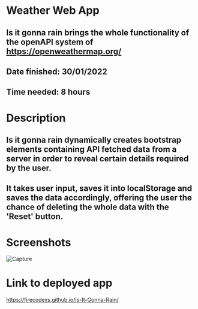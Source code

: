 # Weather Web App

## Is it gonna rain brings the whole functionality of the openAPI system of https://openweathermap.org/

## Date finished: 30/01/2022

## Time needed: 8 hours

# Description

## Is it gonna rain dynamically creates bootstrap elements containing API fetched data from a server in order to reveal certain details required by the user.

## It takes user input, saves it into localStorage and saves the data accordingly, offering the user the chance of deleting the whole data with the 'Reset' button.

# Screenshots

![Capture](https://user-images.githubusercontent.com/26620001/215903040-97a2deed-bb1f-4747-8562-c5f81c36ba3d.JPG)

# Link to deployed app

https://firecodexs.github.io/Is-It-Gonna-Rain/
